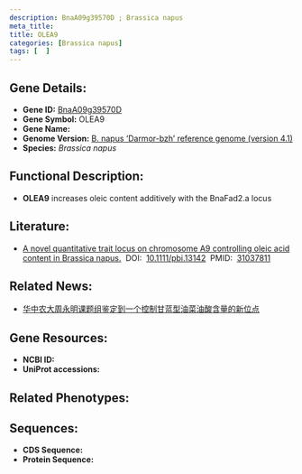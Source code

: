 ```yaml
---
description: BnaA09g39570D ; Brassica napus
meta_title:
title: OLEA9
categories: [Brassica napus]
tags: [  ]
---
```


## Gene Details:
- **Gene ID:**	[BnaA09g39570D]()
- **Gene Symbol:** OLEA9
- **Gene Name:** 
- **Genome Version:** [B. napus ‘Darmor-bzh’ reference genome (version 4.1)]()
- **Species:** *Brassica napus*

## Functional Description:
   - **OLEA9** increases oleic content additively with the BnaFad2.a locus

## Literature:
   - [A novel quantitative trait locus on chromosome A9 controlling oleic acid content in Brassica napus.]( https://onlinelibrary.wiley.com/doi/10.1111/pbi.13142)&nbsp;&nbsp;DOI:&nbsp;&nbsp;[10.1111/pbi.13142](https://onlinelibrary.wiley.com/doi/10.1111/pbi.13142)&nbsp;&nbsp;PMID:&nbsp;&nbsp;[31037811](https://pubmed.ncbi.nlm.nih.gov/31037811/)

## Related News:
   - [华中农大周永明课题组鉴定到一个控制甘蓝型油菜油酸含量的新位点](https://mp.weixin.qq.com/s?__biz=Mzg3MDEwNDEyMg==&mid=2247484366&idx=1&sn=c583c3e181afdfceada88f7aa272d963&chksm=ce93ae9bf9e4278d1d9d2bc07deef1ac45ec1c2cabd83abc88b9bc10d0df3428589f7f5e8055&scene=27#wechat_redirect)

## Gene Resources:
- **NCBI ID:** [](https://www.ncbi.nlm.nih.gov/gene/?term=)
- **UniProt accessions:** [](https://www.uniprot.org/uniprotkb//entry)

## Related Phenotypes:


## Sequences:
- **CDS Sequence:**
- **Protein Sequence:**
